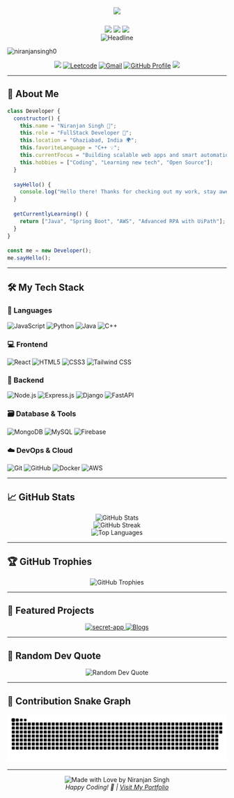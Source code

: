 <h1 align="center" style="color:#faebee">
  <img height="40px" src="https://img.shields.io/badge/-Hello world!👋-faebee?&style=for-the-badge&logoWidth=50" />
</h1>
<div align="center">
  <img height="40px" src="https://img.shields.io/badge/-I'm-faebee?&style=for-the-badge&logoWidth=50" />
  <img height="40px" src="https://img.shields.io/badge/-Niranjan%20Singh-8A2BE2?&style=for-the-badge&logoWidth=50" />
  <img height="40px" src="https://img.shields.io/badge/-Full%20Stack%20Developer-faebee?&style=for-the-badge&logoWidth=50" />

  <br>

  <img src="https://readme-typing-svg.herokuapp.com/?color=8A2BE2%&size=32&center=true&vCenter=true&width=600&height=50&pause=1000&vCenter=true&background=faebee&lines=Hi+there+I%27m+Niranjan+Singh+%F0%9F%91%8B;Full-stack+Developer;Problem+Solver+%26+Code+Enthusiast" alt="Headline" />

<p align="left"> <img src="https://komarev.com/ghpvc/?username=niranjansingh0&label=Profile%20views&color=0e75b6&style=flat" alt="niranjansingh0" /> </p>

<a href="https://www.linkedin.com/in/niranjan-singh-56541126b/"><img src="https://img.shields.io/badge/LinkedIn-0077B5?style=for-the-badge&logo=linkedin&logoColor=white" /></a>
<a href="https://leetcode.com/u/niranjan00_/"><img src="https://img.shields.io/badge/Leetcode-FFA500?style=for-the-badge&logo=leetcode&logoColor=white" alt="Leetcode" /></a>
<a href="mailto:ns916169@gmail.com"><img src="https://img.shields.io/badge/Gmail-D14836?style=for-the-badge&logo=gmail&logoColor=white" alt="Gmail" /></a>
<a href="https://github.com/niranjansingh0/niranjansingh0"><img src="https://img.shields.io/badge/GitHub-181717?style=for-the-badge&logo=github&logoColor=white" alt="GitHub Profile" /></a>
<a href="https://niranjansingh.vercel.app/" target="_blank">
  <img  src="https://img.shields.io/badge/Portfolio-8A2BE2?style=for-the-badge&logo=vercel&logoColor=white" />
</a>
</div>




---

## 🚀 About Me

```js
class Developer {
  constructor() {
    this.name = "Niranjan Singh 🚀";
    this.role = "FullStack Developer 🎨";
    this.location = "Ghaziabad, India 🌍";
    this.favoriteLanguage = "C++ 💡";
    this.currentFocus = "Building scalable web apps and smart automations 💻";
    this.hobbies = ["Coding", "Learning new tech", "Open Source"];
  }

  sayHello() {
    console.log("Hello there! Thanks for checking out my work, stay awesome! 😎");
  }

  getCurrentlyLearning() {
    return ["Java", "Spring Boot", "AWS", "Advanced RPA with UiPath"];
  }
}

const me = new Developer();
me.sayHello();
```

---

## 🛠️ My Tech Stack

### 🧠 Languages  
![JavaScript](https://img.shields.io/badge/JavaScript-F7DF1E?style=for-the-badge&logo=javascript&logoColor=black)
![Python](https://img.shields.io/badge/Python-14354C?style=for-the-badge&logo=python&logoColor=white)
![Java](https://img.shields.io/badge/Java-ED8B00?style=for-the-badge&logo=java&logoColor=white)
![C++](https://img.shields.io/badge/C++-00599C?style=for-the-badge&logo=c%2B%2B&logoColor=white)

### 💻 Frontend  
![React](https://img.shields.io/badge/React-%2320232a.svg?style=for-the-badge&logo=react&logoColor=%2361DAFB)
![HTML5](https://img.shields.io/badge/HTML5-E34F26?style=for-the-badge&logo=html5&logoColor=white)
![CSS3](https://img.shields.io/badge/CSS3-1572B6?style=for-the-badge&logo=css3&logoColor=white)
![Tailwind CSS](https://img.shields.io/badge/Tailwind_CSS-38B2AC?style=for-the-badge&logo=tailwind-css&logoColor=white)

### 🔧 Backend  
![Node.js](https://img.shields.io/badge/Node.js-43853D?style=for-the-badge&logo=node.js&logoColor=white)
![Express.js](https://img.shields.io/badge/Express.js-404D59?style=for-the-badge&logo=express&logoColor=white)
![Django](https://img.shields.io/badge/Django-092E20?style=for-the-badge&logo=django&logoColor=white)
![FastAPI](https://img.shields.io/badge/FastAPI-005571?style=for-the-badge&logo=fastapi&logoColor=white)

### 🗃️ Database & Tools  
![MongoDB](https://img.shields.io/badge/MongoDB-4EA94B?style=for-the-badge&logo=mongodb&logoColor=white)
![MySQL](https://img.shields.io/badge/MySQL-00000F?style=for-the-badge&logo=mysql&logoColor=white)
![Firebase](https://img.shields.io/badge/Firebase-ffca28?style=for-the-badge&logo=firebase&logoColor=black)

### ☁️ DevOps & Cloud  
![Git](https://img.shields.io/badge/Git-F05032?style=for-the-badge&logo=git&logoColor=white)
![GitHub](https://img.shields.io/badge/GitHub-100000?style=for-the-badge&logo=github&logoColor=white)
![Docker](https://img.shields.io/badge/Docker-2496ED?style=for-the-badge&logo=docker&logoColor=white)
![AWS](https://img.shields.io/badge/AWS-FF9900?style=for-the-badge&logo=amazon-aws&logoColor=white)

---

## 📈 GitHub Stats

<div align="center">
  <img src="https://github-readme-stats.vercel.app/api?username=niranjansingh0&show_icons=true&locale=en&theme=dracula&hide_border=true" alt="GitHub Stats" />
</div>

<div align="center">
  <img src="https://github-readme-streak-stats.herokuapp.com/?user=niranjansingh0&theme=dracula&hide_border=true" alt="GitHub Streak" />
</div>

<div align="center">
  <img src="https://github-readme-stats.vercel.app/api/top-langs/?username=niranjansingh0&layout=compact&theme=dracula&hide_border=true" alt="Top Languages" />
</div>

---

## 🏆 GitHub Trophies
<div align="center">
  <img src="https://github-profile-trophy.vercel.app/?username=niranjansingh0&theme=dracula&no-frame=true&no-bg=false&margin-w=4&row=1" alt="GitHub Trophies" />
</div>

---

## 💼 Featured Projects

<div align="center">
  <a href="https://github.com/niranjansingh0/secret-app">
    <img src="https://github-readme-stats.vercel.app/api/pin/?username=niranjansingh0&repo=secret-app&theme=dracula&hide_border=true" alt="secret-app" />
  </a>
  <a href="https://github.com/niranjansingh0/Blogs">
    <img src="https://github-readme-stats.vercel.app/api/pin/?username=niranjansingh0&repo=Blogs&theme=dracula&hide_border=true" alt="Blogs" />
  </a>
</div>


---

## 💭 Random Dev Quote

<div align="center">
  <img src="https://quotes-github-readme.vercel.app/api?type=horizontal&theme=dracula" alt="Random Dev Quote" />
</div>

---

## 🐍 Contribution Snake Graph

<div align="center">
  <img src="https://raw.githubusercontent.com/niranjansingh0/niranjansingh0/main/dist/github-contribution-grid-snake.svg" alt="Snake animation" />
</div>



---

<div align="center">
  <img src="https://img.shields.io/badge/Made%20with-❤️%20by%20Niranjan%20Singh-8A2BE2?style=for-the-badge&logoColor=white&labelColor=8A2BE2" alt="Made with Love by Niranjan Singh" />
  <br>
  <i>Happy Coding! 🚀 | <a href="https://niranjansingh.vercel.app/">Visit My Portfolio</a></i>
</div>


